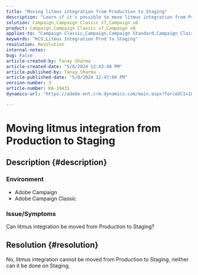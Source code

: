 ```yaml
---
title: "Moving litmus integration from Production to Staging"
description: "Learn if it's possible to move litmus integration from Production to Staging."
solution: Campaign,Campaign Classic v7,Campaign v8
product: Campaign,Campaign Classic v7,Campaign v8
applies-to: "Campaign Classic,Campaign,Campaign Standard,Campaign Classic v7,Campaign v8"
keywords: "KCS,Litmus Integration Prod to Staging"
resolution: Resolution
internal-notes: 
bug: False
article-created-by: Tanay Sharma .
article-created-date: "5/8/2024 12:43:48 PM"
article-published-by: Tanay Sharma .
article-published-date: "5/8/2024 12:47:04 PM"
version-number: 3
article-number: KA-19431
dynamics-url: "https://adobe-ent.crm.dynamics.com/main.aspx?forceUCI=1&pagetype=entityrecord&etn=knowledgearticle&id=242a3698-380d-ef11-9f8a-6045bd026dc7"

---
```

# Moving litmus integration from Production to Staging

## Description {#description}


### Environment

- Adobe Campaign
- Adobe Campaign Classic


### Issue/Symptoms

Can litmus integration be moved from Production to Staging?


## Resolution {#resolution}


No, litmus integration cannot be moved from Production to Staging, neither can it be done on Staging.
